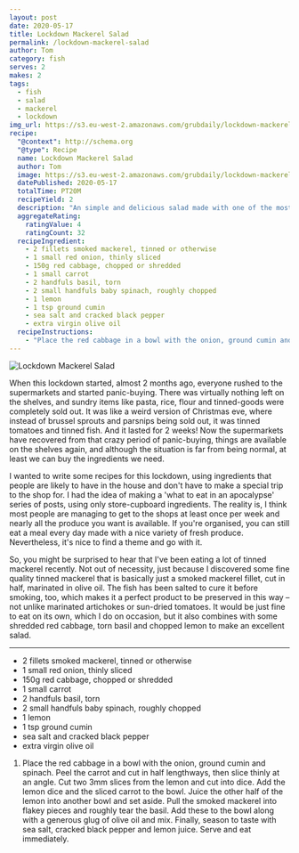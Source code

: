 ```yaml
---
layout: post
date: 2020-05-17
title: Lockdown Mackerel Salad
permalink: /lockdown-mackerel-salad
author: Tom
category: fish
serves: 2
makes: 2
tags:
  - fish
  - salad
  - mackerel
  - lockdown
img_url: https://s3.eu-west-2.amazonaws.com/grubdaily/lockdown-mackerel-salad.jpg
recipe:
  "@context": http://schema.org
  "@type": Recipe
  name: Lockdown Mackerel Salad
  author: Tom
  image: https://s3.eu-west-2.amazonaws.com/grubdaily/lockdown-mackerel-salad.jpg
  datePublished: 2020-05-17
  totalTime: PT20M
  recipeYield: 2
  description: "An simple and delicious salad made with one of the most delicious fish around"
  aggregateRating:
    ratingValue: 4
    ratingCount: 32
  recipeIngredient:
    - 2 fillets smoked mackerel, tinned or otherwise
    - 1 small red onion, thinly sliced
    - 150g red cabbage, chopped or shredded
    - 1 small carrot
    - 2 handfuls basil, torn
    - 2 small handfuls baby spinach, roughly chopped
    - 1 lemon
    - 1 tsp ground cumin
    - sea salt and cracked black pepper
    - extra virgin olive oil
  recipeInstructions:
    - "Place the red cabbage in a bowl with the onion, ground cumin and spinach. Peel the carrot and cut in half lengthways, then slice thinly at an angle. Cut two 3mm slices from the lemon and cut into dice. Add the lemon dice and the sliced carrot to the bowl. Juice the other half of the lemon into another bowl and set aside. Pull the smoked mackerel into flakey pieces and roughly tear the basil. Add these to the bowl along with a generous glug of olive oil and mix. Finally, season to taste with sea salt, cracked black pepper and lemon juice. Serve and eat immediately."
---
```

<img src="https://s3.eu-west-2.amazonaws.com/grubdaily/lockdown-mackerel-salad.jpg" alt="Lockdown Mackerel Salad"/>


When this lockdown started, almost 2 months ago, everyone rushed to the supermarkets and started panic-buying. There was virtually nothing left on the shelves, and sundry items like pasta, rice, flour and tinned-goods were completely sold out. It was like a weird version of Christmas eve, where instead of brussel sprouts and parsnips being sold out, it was tinned tomatoes and tinned fish. And it lasted for 2 weeks! Now the supermarkets have recovered from that crazy period of panic-buying, things are available on the shelves again, and although the situation is far from being normal, at least we can buy the ingredients we need.

I wanted to write some recipes for this lockdown, using ingredients that people are likely to have in the house and don't have to make a special trip to the shop for. I had the idea of making a 'what to eat in an apocalypse' series of posts, using only store-cupboard ingredients. The reality is, I think most people are managing to get to the shops at least once per week and nearly all the produce you want is available. If you're organised, you can still eat a meal every day made with a nice variety of fresh produce. Nevertheless, it's nice to find a theme and go with it.

So, you might be surprised to hear that I've been eating a lot of tinned mackerel recently. Not out of necessity, just because I discovered some fine quality tinned mackerel that is basically just a smoked mackerel fillet, cut in half, marinated in olive oil. The fish has been salted to cure it before smoking, too, which makes it a perfect product to be preserved in this way – not unlike marinated artichokes or sun-dried tomatoes. It would be just fine to eat on its own, which I do on occasion, but it also combines with some shredded red cabbage, torn basil and chopped lemon to make an excellent salad.

---
* 2 fillets smoked mackerel, tinned or otherwise
* 1 small red onion, thinly sliced
* 150g red cabbage, chopped or shredded
* 1 small carrot
* 2 handfuls basil, torn
* 2 small handfuls baby spinach, roughly chopped
* 1 lemon
* 1 tsp ground cumin
* sea salt and cracked black pepper
* extra virgin olive oil


1. Place the red cabbage in a bowl with the onion, ground cumin and spinach. Peel the carrot and cut in half lengthways, then slice thinly at an angle. Cut two 3mm slices from the lemon and cut into dice. Add the lemon dice and the sliced carrot to the bowl. Juice the other half of the lemon into another bowl and set aside. Pull the smoked mackerel into flakey pieces and roughly tear the basil. Add these to the bowl along with a generous glug of olive oil and mix. Finally, season to taste with sea salt, cracked black pepper and lemon juice. Serve and eat immediately.
